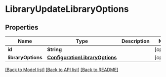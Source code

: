 # LibraryUpdateLibraryOptions

## Properties
Name | Type | Description | Notes
------------ | ------------- | ------------- | -------------
**id** | **String** |  | [optional] 
**libraryOptions** | [**ConfigurationLibraryOptions**](ConfigurationLibraryOptions.md) |  | [optional] 

[[Back to Model list]](../README.md#documentation-for-models) [[Back to API list]](../README.md#documentation-for-api-endpoints) [[Back to README]](../README.md)


